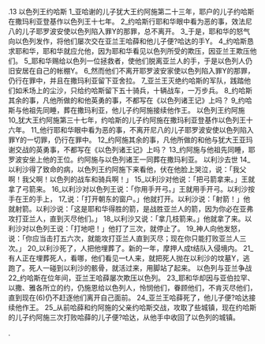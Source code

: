 .13 
以色列王约哈斯 
1_亚哈谢的儿子犹大王约阿施第二十三年，耶户的儿子约哈斯在撒玛利亚登基作以色列王十七年。 2_约哈斯行耶和华眼中看为恶的事，效法尼八的儿子耶罗波安使以色列陷入罪Y的那罪，总不离开。 3_于是，耶和华的怒气向以色列发作，将他们屡次交在亚兰王哈薛和他儿子便?哈达的手Y。 4_约哈斯恳求耶和华，耶和华就应允他，因为耶和华看见以色列所受的欺压，因亚兰王欺压他们。 5_耶和华赐给以色列一位拯救者，使他们脱离亚兰人的手，于是以色列人仍旧安居在自己的帐棚Y。 6_然而他们不离开耶罗波安家使以色列陷入罪Y的那罪，仍行在罪中，并且在撒玛利亚留下亚舍拉。 7_亚兰王灭绝约哈斯的军队，践踏他们如禾场上的尘沙，只给约哈斯留下五十骑兵，十辆战车，一万步兵。 8_约哈斯其余的事，凡他所做的和他英勇的事，不都写在《以色列诸王记》上吗？ 9_约哈斯与他祖先同睡，葬在撒玛利亚，他儿子约阿施接续他作王。 
以色列王约阿施 
10_犹大王约阿施第三十七年，约哈斯的儿子约阿施在撒玛利亚登基作以色列王十六年。 11_他行耶和华眼中看为恶的事，不离开尼八的儿子耶罗波安使以色列陷入罪Y的一切罪，仍行在罪中。 12_约阿施其余的事，凡他所做的和他与犹大王亚玛谢交战的英勇事，不都写在《以色列诸王记》上吗？ 13_约阿施与他祖先同睡，耶罗波安坐上他的王位。约阿施与以色列诸王一同葬在撒玛利亚。 
以利沙去世 
14_以利沙得了致命的病，以色列王约阿施下来看他，伏在他脸上哭泣，说：「我父啊！我父啊！以色列的战车和骑兵啊！」 15_以利沙对他说：「把弓箭拿来。」王就拿了弓箭来。 16_以利沙对以色列王说：「你用手开弓。」王就用手开弓。以利沙按手在王的手上， 17_说：「打开朝东的窗户。」他就打开。以利沙说：「射箭！」他就射箭。以利沙说：「这是耶和华得胜的箭，是战胜亚兰人的箭，因为你必在亚弗攻打亚兰人，直到灭尽他们。」 18_以利沙又说：「拿几枝箭来。」他就拿了来。以利沙对以色列王说：「打地吧！」他打了三次，就停止了。 19_神人向他发怒，说：「你应当击打五六次，就能攻打亚兰人直到灭尽；现在你只能打败亚兰人三次。」 
20_以利沙死了，人把他埋葬了。新的一年，摩押人成t结队入侵境内。 21_有人正在埋葬死人，看哪，他们看见一t人来，就把死人抛在以利沙的坟墓Y，逃跑了。死人一碰到以利沙的骸骨，就活过来，用脚站了起来。 
以色列与亚兰争战 
22_约哈斯在位年间，亚兰王哈薛屡次欺压以色列。 23_耶和华却因与亚伯拉罕、以撒、雅各所立的约，仍施恩给以色列人，怜悯他们，眷顾他们，不肯灭尽他们，直到现在(6)仍不赶逐他们离开自己面前。 
24_亚兰王哈薛死了，他儿子便?哈达接续他作王。 25_从前哈薛和约阿施的父亲约哈斯交战，攻取了些城镇，现在约哈斯的儿子约阿施三次打败哈薛的儿子便?哈达，从他手中收回了以色列的城镇。 

.